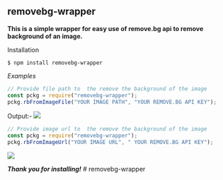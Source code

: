 removebg-wrapper
----
**This is a simple wrapper for easy use of remove.bg api to remove background of an image.**

Installation
```
$ npm install removebg-wrapper
```

*Examples*

```js
// Provide file path to  the remove the background of the image
const pckg = require("removebg-wrapper");
pckg.rbFromImageFile("YOUR IMAGE PATH", "YOUR REMOVE.BG API KEY");
```

Output:- 
<img src="https://i.ibb.co/Hg0KWD5/output.png">

```js
// Provide image url to  the remove the background of the image
const pckg = require("removebg-wrapper");
pckg.rbFromImageUrl("YOUR IMAGE URL", " YOUR REMOVE.BG API KEY");
```

<img src="https://i.ibb.co/HFvdZQ5/output-2.png">

***Thank you for installing!***
#   r e m o v e b g - w r a p p e r  
 